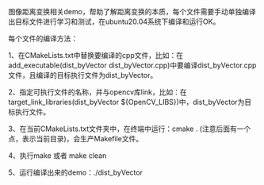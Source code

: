图像距离变换相关demo，帮助了解距离变换的本质，每个文件需要手动单独编译出目标文件进行学习和测试，在ubuntu20.04系统下编译和运行OK。

每个文件的编译方法：

1、在CMakeLists.txt中替换要编译的cpp文件，比如：在add_executable(dist_byVector dist_byVector.cpp)中要编译dist_byVector.cpp文件，且编译的目标执行文件为dist_byVector。

2、指定可执行文件的名称，并与opencv库link，比如：在target_link_libraries(dist_byVector ${OpenCV_LIBS})中，dist_byVector为目标执行文件。

3、在当前CMakeLists.txt文件夹中，在终端中运行：cmake . (注意后面有一个点，表示当前目录)，会生产Makefile文件。

4、执行make 或者 make clean

5、运行编译出来的demo：./dist_byVector

